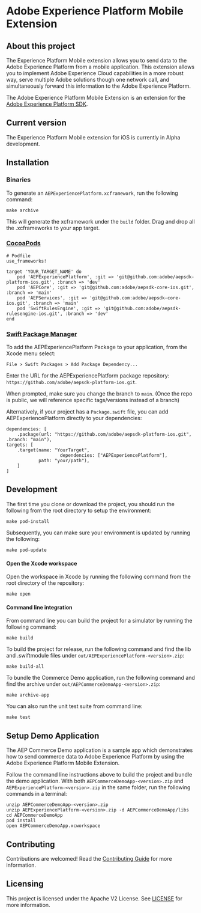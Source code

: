 # Adobe Experience Platform Mobile Extension


## About this project

The Experience Platform Mobile extension allows you to send data to the Adobe Experience Platform from a mobile application. This extension allows you to implement Adobe Experience Cloud capabilities in a more robust way, serve multiple Adobe solutions though one network call, and simultaneously forward this information to the Adobe Experience Platform.

The Adobe Experience Platform Mobile Extension is an extension for the [Adobe Experience Platform SDK](https://github.com/Adobe-Marketing-Cloud/acp-sdks).

## Current version
The Experience Platform Mobile extension for iOS is currently in Alpha development.

## Installation

### Binaries

To generate an `AEPExperiencePlatform.xcframework`, run the following command:

```
make archive
```

This will generate the xcframework under the `build` folder. Drag and drop all the .xcframeworks to your app target.

### [CocoaPods](https://guides.cocoapods.org/using/using-cocoapods.html)

```
# Podfile
use_frameworks!

target 'YOUR_TARGET_NAME' do
    pod 'AEPExperiencePlatform', :git => 'git@github.com:adobe/aepsdk-platform-ios.git', :branch => 'dev'
  	pod 'AEPCore', :git => 'git@github.com:adobe/aepsdk-core-ios.git', :branch => 'main'
  	pod 'AEPServices', :git => 'git@github.com:adobe/aepsdk-core-ios.git', :branch => 'main'
  	pod 'SwiftRulesEngine', :git => 'git@github.com:adobe/aepsdk-rulesengine-ios.git', :branch => 'dev'
end
```

### [Swift Package Manager](https://github.com/apple/swift-package-manager)

To add the AEPExperiencePlatform Package to your application, from the Xcode menu select:

`File > Swift Packages > Add Package Dependency...`

Enter the URL for the AEPExperiencePlatform package repository: `https://github.com/adobe/aepsdk-platform-ios.git`.

When prompted, make sure you change the branch to `main`. (Once the repo is public, we will reference specific tags/versions instead of a branch)

Alternatively, if your project has a `Package.swift` file, you can add AEPExperiencePlatform directly to your dependencies:

```
dependencies: [
    .package(url: "https://github.com/adobe/aepsdk-platform-ios.git", .branch: "main"),
targets: [
   	.target(name: "YourTarget",
    				dependencies: ["AEPExperiencePlatform"],
          	path: "your/path"),
    ]
]
```

## Development

The first time you clone or download the project, you should run the following from the root directory to setup the environment:

~~~
make pod-install
~~~

Subsequently, you can make sure your environment is updated by running the following:

~~~
make pod-update
~~~

#### Open the Xcode workspace
Open the workspace in Xcode by running the following command from the root directory of the repository:

~~~
make open
~~~

#### Command line integration
From command line you can build the project for a simulator by running the following command:

~~~
make build
~~~

To build the project for release, run the following command and find the lib and .swiftmodule files under `out/AEPExperiencePlatform-<version>.zip`:

~~~
make build-all
~~~

To bundle the Commerce Demo application, run the following command and find the archive under `out/AEPCommerceDemoApp-<version>.zip`:

~~~
make archive-app
~~~

You can also run the unit test suite from command line:

~~~
make test
~~~

## Setup Demo Application
The AEP Commerce Demo application is a sample app which demonstrates how to send commerce data to Adobe Experience Platform by using the Adobe Experience Platform Mobile Extension.

Follow the command line instructions above to build the project and bundle the demo application. With both `AEPCommerceDemoApp-<version>.zip` and `AEPExperiencePlatform-<version>.zip` in the same folder, run the following commands in a terminal:

~~~
unzip AEPCommerceDemoApp-<version>.zip
unzip AEPExperiencePlatform-<version>.zip -d AEPCommerceDemoApp/libs
cd AEPCommerceDemoApp
pod install
open AEPCommerceDemoApp.xcworkspace
~~~

## Contributing

Contributions are welcomed! Read the [Contributing Guide](./.github/CONTRIBUTING.md) for more information.

## Licensing

This project is licensed under the Apache V2 License. See [LICENSE](LICENSE) for more information.
